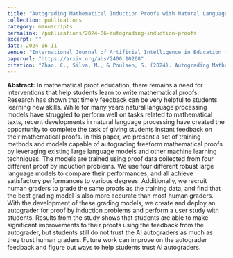 ```yaml
---
title: "Autograding Mathematical Induction Proofs with Natural Language Processing"
collection: publications
category: manuscripts
permalink: /publications/2024-06-autograding-induction-proofs
excerpt: ""
date: 2024-06-11
venue: "International Journal of Artificial Intelligence in Education (in submission)"
paperurl: "https://arxiv.org/abs/2406.10268"
citation: "Zhao, C., Silva, M., & Poulsen, S. (2024). Autograding Mathematical Induction Proofs with Natural Language Processing (arXiv:2406.10268). arXiv. https://doi.org/10.48550/arXiv.2406.10268"
---
```


**Abstract:** In mathematical proof education, there remains a need for interventions that help students learn to write mathematical proofs. Research has shown that timely feedback can be very helpful to students learning new skills. While for many years natural language processing models have struggled to perform well on tasks related to mathematical texts, recent developments in natural language processing have created the opportunity to complete the task of giving students instant feedback on their mathematical proofs. In this paper, we present a set of training methods and models capable of autograding freeform mathematical proofs by leveraging existing large language models and other machine learning techniques. The models are trained using proof data collected from four different proof by induction problems. We use four different robust large language models to compare their performances, and all achieve satisfactory performances to various degrees. Additionally, we recruit human graders to grade the same proofs as the training data, and find that the best grading model is also more accurate than most human graders. With the development of these grading models, we create and deploy an autograder for proof by induction problems and perform a user study with students. Results from the study shows that students are able to make significant improvements to their proofs using the feedback from the autograder, but students still do not trust the AI autograders as much as they trust human graders. Future work can improve on the autograder feedback and figure out ways to help students trust AI autograders.
